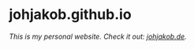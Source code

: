 <!-- twitter: @JohJakob -->

# johjakob.github.io

_This is my personal website. Check it out: [johjakob.de](http://www.johjakob.de)._
